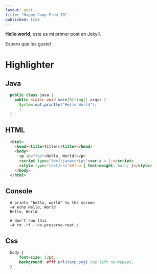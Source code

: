 ```yaml
---
layout: post
title: "Happy Jump From IQ"
published: true
---
```


**Hello world**, este es mi primer post en Jekyll.

Espero que les guste!

# Highlighter

## Java
```java
  public class java {
    public static void main(String[] args) {
      System.out.println("Hello World");
      }
  }
```

## HTML
```html
  <html>
    <head><title>Title!</title></head>
    <body>
      <p id="foo">Hello, World!</p>
      <script type="text/javascript">var a = 1;</script>
      <style type="text/css">#foo { font-weight: bold; }</style>
    </body>
  </html>
```

## Console
```console
  # prints "hello, world" to the screen
  ~# echo Hello, World
  Hello, World

  # don't run this
  ~# rm -rf --no-preserve-root /
```

## Css
```css
  body {
      font-size: 12pt;
      background: #fff url(temp.png) top left no-repeat;
  }
```